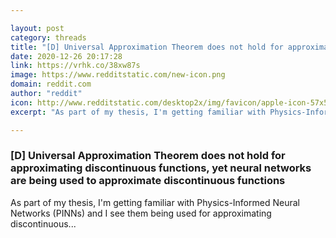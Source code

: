 ```yaml
---

layout: post
category: threads
title: "[D] Universal Approximation Theorem does not hold for approximating discontinuous functions, yet neural networks are being used to approximate discontinuous functions"
date: 2020-12-26 20:17:28
link: https://vrhk.co/38xw87s
image: https://www.redditstatic.com/new-icon.png
domain: reddit.com
author: "reddit"
icon: http://www.redditstatic.com/desktop2x/img/favicon/apple-icon-57x57.png
excerpt: "As part of my thesis, I'm getting familiar with Physics-Informed Neural Networks (PINNs) and I see them being used for approximating discontinuous..."

---
```


### [D] Universal Approximation Theorem does not hold for approximating discontinuous functions, yet neural networks are being used to approximate discontinuous functions

As part of my thesis, I'm getting familiar with Physics-Informed Neural Networks (PINNs) and I see them being used for approximating discontinuous...